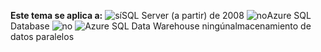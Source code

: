 **Este tema se aplica a:** ![sí](media/yes-icon.png "sí")SQL Server \(a partir\) de 2008 ![no](media/no-icon.png "no")Azure SQL Database ![no](media/no-icon.png "no") ![Azure SQL Data Warehouse ningún](media/no-icon.png "no")almacenamiento de datos paralelos
